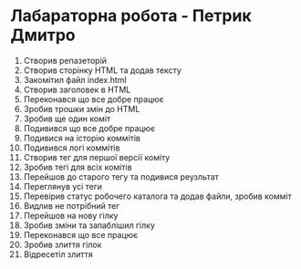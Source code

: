 # Лабараторна робота - Петрик Дмитро

1. Створив репазеторій
2. Створив сторінку HTML та додав тексту
3. Закомітил файл index.html
4. Створив заголовек в HTML
5. Переконався що все добре працює
6. Зробив трошки змін до HTML
7. Зробив ще один коміт
8. Подивився що все добре працює
9. Подивися на історію коммітів
10. Подивився логі коммітів
11. Створив тег для першої версії коміту
12. Зробив тегі для всіх комітів
13. Перейшов до старого тегу та подивися реузльтат
14. Переглянув усі теги
15. Перевірив статус робочего каталога та додав файли, зробив комміт
16. Видлив не потрібний тег
17. Перейшов на нову гілку
18. Зробив зміни та запаблішил гілку
19. Переконався що все працює
20. Зробив злиття гілок
21. Відресетіл злиття